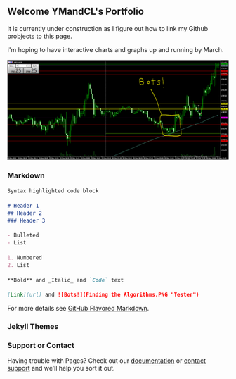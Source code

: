 ## Welcome YMandCL's Portfolio

It is currently under construction as I figure out how to link my Github probjects to this page.

I'm hoping to have interactive charts and graphs up and running by March.

![Bots](https://github.com/YMandCL/YMandCL.github.io/blob/master/Finding%20the%20Algorithms.PNG?raw=true)

### Markdown

```markdown
Syntax highlighted code block

# Header 1
## Header 2
### Header 3

- Bulleted
- List

1. Numbered
2. List

**Bold** and _Italic_ and `Code` text

[Link](url) and ![Bots!](Finding the Algorithms.PNG "Tester")
```

For more details see [GitHub Flavored Markdown](https://guides.github.com/features/mastering-markdown/).

### Jekyll Themes


### Support or Contact

Having trouble with Pages? Check out our [documentation](https://help.github.com/categories/github-pages-basics/) or [contact support](https://github.com/contact) and we’ll help you sort it out.
